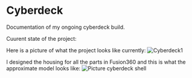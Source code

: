 # Cyberdeck
Documentation of my ongoing cyberdeck build.

Cuurent state of the project:

Here is a picture of what the project looks like currently:
![Cyberdeck1](https://github.com/Cup-of-Code/Cyberdeck/assets/102232378/b01c228d-b235-477c-a837-bdac2ef96703)



I designed the housing for all the parts in Fusion360 and this is what the approximate model looks like: ![Picture cyberdeck shell](https://github.com/Cup-of-Code/Cyberdeck/assets/102232378/ddfb36fa-86eb-4852-a813-610e74921b69)
